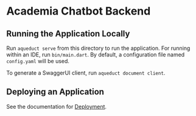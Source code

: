 # Academia Chatbot Backend

## Running the Application Locally

Run `aqueduct serve` from this directory to run the application. For running within an IDE, run `bin/main.dart`. By default, a configuration file named `config.yaml` will be used.

To generate a SwaggerUI client, run `aqueduct document client`.

## Deploying an Application

See the documentation for [Deployment](https://aqueduct.io/docs/deploy/).
